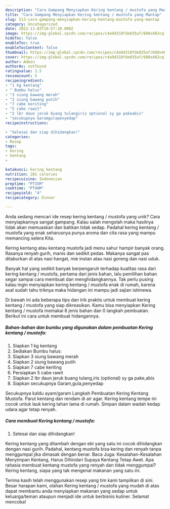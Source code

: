 ```yaml
---
description: "Cara Gampang Menyiapkan Kering kentang / mustofa yang Mantap"
title: "Cara Gampang Menyiapkan Kering kentang / mustofa yang Mantap"
slug: 513-cara-gampang-menyiapkan-kering-kentang-mustofa-yang-mantap
category: Uncategorized
date: 2022-11-03T19:57:20.000Z
image: https://img-global.cpcdn.com/recipes/c4a9d318fde035af/680x482cq70/kering-kentang-mustofa-foto-resep-utama.jpg
hideToc: false
enableToc: true
enableTocContent: false
thumbnail: https://img-global.cpcdn.com/recipes/c4a9d318fde035af/680x482cq70/kering-kentang-mustofa-foto-resep-utama.jpg
cover: https://img-global.cpcdn.com/recipes/c4a9d318fde035af/680x482cq70/kering-kentang-mustofa-foto-resep-utama.jpg
author: Admin
authorAv: notfound
ratingvalue: 3.5
reviewcount: 5
recipeingredient:
- "1 kg kentang"
- " Bumbu halus"
- "3 siung bawang merah"
- "2 siung bawang putih"
- "7 cabe keriting"
- "5 cabe rawit"
- "2 lbr daun jeruk buang tulangiris optional sy ga pakeabis"
- "secukupnya Garamgulapenyedap"
recipeinstructions:

- "Selesai dan siap dihidangkan!"
categories:
- Resep
tags:
- kering
- kentang
- 

katakunci: kering kentang  
nutrition: 201 calories
recipecuisine: Indonesian
preptime: "PT35M"
cooktime: "PT40M"
recipeyield: "4"
recipecategory: Dinner

---
```





Anda sedang mencari ide resep kering kentang / mustofa yang unik? Cara menyiapkannya sangat gampang. Kalau salah mengolah maka hasilnya tidak akan memuaskan dan bahkan tidak sedap. Padahal kering kentang / mustofa yang enak seharusnya punya aroma dan cita rasa yang mampu memancing selera Kita.





Kering kentang atau kentang mustofa jadi menu sahur hampir banyak orang. Rasanya renyah gurih, manis dan sedikit pedas. Makanya sangat pas ditaburkan di atas nasi hangat, mie instan atau nasi goreng dan nasi uduk.

Banyak hal yang sedikit banyak berpengaruh terhadap kualitas rasa dari kering kentang / mustofa, pertama dari jenis bahan, lalu pemilihan bahan segar sampai cara membuat dan menghidangkannya. Tak perlu pusing kalau ingin menyiapkan kering kentang / mustofa enak di rumah, karena asal sudah tahu triknya maka hidangan ini mampu jadi sajian istimewa.






Di bawah ini ada beberapa tips dan trik praktis untuk membuat kering kentang / mustofa yang siap dikreasikan. Kamu bisa menyiapkan Kering kentang / mustofa memakai 8 jenis bahan dan 0 langkah pembuatan. Berikut ini cara untuk membuat hidangannya.

<!--inarticleads1-->

##### Bahan-bahan dan bumbu yang digunakan dalam pembuatan Kering kentang / mustofa:

1. Siapkan 1 kg kentang
1. Sediakan  Bumbu halus:
1. Siapkan 3 siung bawang merah
1. Siapkan 2 siung bawang putih
1. Siapkan 7 cabe keriting
1. Persiapkan 5 cabe rawit
1. Siapkan 2 lbr daun jeruk buang tulang,iris (optional) sy ga pake,abis
1. Siapkan secukupnya Garam,gula,penyedap


Secukupnya kaldu ayam/garam Langkah Pembuatan Kering Kentang Mustofa. Parut kentang dan rendam di air agar. Kering kentang tempe ini cocok untuk lauk kering tahan lama di rumah. Simpan dalam wadah kedap udara agar tetap renyah. 

<!--inarticleads2-->

##### Cara membuat Kering kentang / mustofa:


1. Selesai dan siap dihidangkan!

Kering kentang yang ditambah dengan ebi yang satu ini cocok dihidangkan dengan nasi gurih. Padahal, kentang mustofa bisa kering dan renyah tanpa menggumpal jika dimasak dengan benar. Baca Juga: Kesalahan-Kesalahan Menyimpan Kentang, Harus Dihindari Supaya Kentang Tetap Awet. Apa rahasia membuat kentang mustofa yang renyah dan tidak menggumpal? Kering kentang, siapa yang tak mengenal makanan yang satu ini. 

Terima kasih telah menggunakan resep yang tim kami tampilkan di sini. Besar harapan kami, olahan Kering kentang / mustofa yang mudah di atas dapat membantu anda menyiapkan makanan yang sedap untuk keluarga/teman ataupun menjadi ide untuk berbisnis kuliner. Selamat mencoba!

